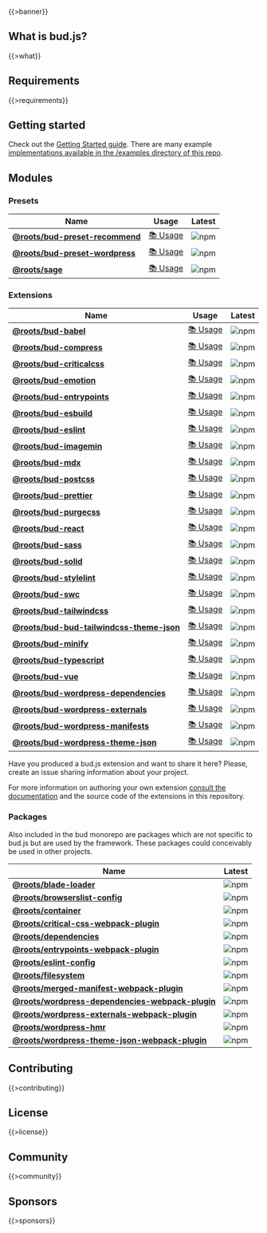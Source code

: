 {{>banner}}

## What is bud.js?

{{>what}}

## Requirements

{{>requirements}}

## Getting started

Check out the [Getting Started guide]({{projectConfig.url.docs}}/guides/getting-started). There are many example [implementations available in the /examples directory of this repo]({{projectConfig.url.web}}/tree/master/examples).

## Modules

### Presets

| Name                                                                                                       | Usage                                                                          | Latest                                                                                                 |
| ---------------------------------------------------------------------------------------------------------- | ------------------------------------------------------------------------------ | ------------------------------------------------------------------------------------------------------ |
| [**@roots/bud-preset-recommend**]({{projectConfig.url.web}}/tree/main/sources/@roots/bud-preset-recommend) | [📚 Usage]({{projectConfig.url.docs}}/extensions/presets/bud-preset-recommend) | ![npm](https://img.shields.io/npm/v/@roots/bud-preset-recommend.svg?color=%23525ddc&style=flat-square) |
| [**@roots/bud-preset-wordpress**]({{projectConfig.url.web}}/tree/main/sources/@roots/bud-preset-wordpress) | [📚 Usage]({{projectConfig.url.docs}}/extensions/presets/bud-preset-wordpress) | ![npm](https://img.shields.io/npm/v/@roots/bud-preset-wordpress.svg?color=%23525ddc&style=flat-square) |
| [**@roots/sage**]({{projectConfig.url.web}}/tree/main/sources/@roots/sage)                                 | [📚 Usage]({{projectConfig.url.docs}}/extensions/presets/sage)                 | ![npm](https://img.shields.io/npm/v/@roots/sage.svg?color=%23525ddc&style=flat-square)                 |

### Extensions

| Name                                                                                                                           | Usage                                                                             | Latest                                                                                                       |
| ------------------------------------------------------------------------------------------------------------------------------ | --------------------------------------------------------------------------------- | ------------------------------------------------------------------------------------------------------------ |
| [**@roots/bud-babel**]({{projectConfig.url.web}}/tree/main/sources/@roots/bud-babel)                                           | [📚 Usage]({{projectConfig.url.docs}}/extensions/bud-babel/)                      | ![npm](https://img.shields.io/npm/v/@roots/bud-babel.svg?color=%23525ddc&style=flat-square)                  |
| [**@roots/bud-compress**]({{projectConfig.url.web}}/tree/main/sources/@roots/bud-compress)                                     | [📚 Usage]({{projectConfig.url.docs}}/extensions/bud-compress/)                   | ![npm](https://img.shields.io/npm/v/@roots/bud-compress.svg?color=%23525ddc&style=flat-square)               |
| [**@roots/bud-criticalcss**]({{projectConfig.url.web}}/tree/main/sources/@roots/bud-criticalcss)                               | [📚 Usage]({{projectConfig.url.docs}}/extensions/bud-criticalcss/)                | ![npm](https://img.shields.io/npm/v/@roots/bud-criticalcss.svg?color=%23525ddc&style=flat-square)            |
| [**@roots/bud-emotion**]({{projectConfig.url.web}}/tree/main/sources/@roots/bud-emotion)                                       | [📚 Usage]({{projectConfig.url.docs}}/extensions/bud-emotion/)                    | ![npm](https://img.shields.io/npm/v/@roots/bud-emotion.svg?color=%23525ddc&style=flat-square)                |
| [**@roots/bud-entrypoints**]({{projectConfig.url.web}}/tree/main/sources/@roots/bud-entrypoints)                               | [📚 Usage]({{projectConfig.url.docs}}/extensions/bud-entrypoints/)                | ![npm](https://img.shields.io/npm/v/@roots/bud-entrypoints.svg?color=%23525ddc&style=flat-square)            |
| [**@roots/bud-esbuild**]({{projectConfig.url.web}}/tree/main/sources/@roots/bud-esbuild)                                       | [📚 Usage]({{projectConfig.url.docs}}/extensions/bud-esbuild/)                    | ![npm](https://img.shields.io/npm/v/@roots/bud-esbuild.svg?color=%23525ddc&style=flat-square)                |
| [**@roots/bud-eslint**]({{projectConfig.url.web}}/tree/main/sources/@roots/bud-eslint)                                         | [📚 Usage]({{projectConfig.url.docs}}/extensions/bud-eslint/)                     | ![npm](https://img.shields.io/npm/v/@roots/bud-eslint.svg?color=%23525ddc&style=flat-square)                 |
| [**@roots/bud-imagemin**]({{projectConfig.url.web}}/tree/main/sources/@roots/bud-imagemin)                                     | [📚 Usage]({{projectConfig.url.docs}}/extensions/bud-imagemin/)                   | ![npm](https://img.shields.io/npm/v/@roots/bud-imagemin.svg?color=%23525ddc&style=flat-square)               |
| [**@roots/bud-mdx**]({{projectConfig.url.web}}/tree/main/sources/@roots/bud-mdx)                                               | [📚 Usage]({{projectConfig.url.docs}}/extensions/bud-mdx/)                        | ![npm](https://img.shields.io/npm/v/@roots/bud-mdx.svg?color=%23525ddc&style=flat-square)                    |
| [**@roots/bud-postcss**]({{projectConfig.url.web}}/tree/main/sources/@roots/bud-postcss)                                       | [📚 Usage]({{projectConfig.url.docs}}/extensions/bud-postcss/)                    | ![npm](https://img.shields.io/npm/v/@roots/bud-postcss.svg?color=%23525ddc&style=flat-square)                |
| [**@roots/bud-prettier**]({{projectConfig.url.web}}/tree/main/sources/@roots/bud-prettier)                                     | [📚 Usage]({{projectConfig.url.docs}}/extensions/bud-prettier/)                   | ![npm](https://img.shields.io/npm/v/@roots/bud-prettier.svg?color=%23525ddc&style=flat-square)               |
| [**@roots/bud-purgecss**]({{projectConfig.url.web}}/tree/main/sources/@roots/bud-purgecss)                                     | [📚 Usage]({{projectConfig.url.docs}}/extensions/bud-purgecss/)                   | ![npm](https://img.shields.io/npm/v/@roots/bud-purgecss.svg?color=%23525ddc&style=flat-square)               |
| [**@roots/bud-react**]({{projectConfig.url.web}}/tree/main/sources/@roots/bud-react)                                           | [📚 Usage]({{projectConfig.url.docs}}/extensions/bud-react/)                      | ![npm](https://img.shields.io/npm/v/@roots/bud-react.svg?color=%23525ddc&style=flat-square)                  |
| [**@roots/bud-sass**]({{projectConfig.url.web}}/tree/main/sources/@roots/bud-sass)                                             | [📚 Usage]({{projectConfig.url.docs}}/extensions/bud-sass/)                       | ![npm](https://img.shields.io/npm/v/@roots/bud-sass.svg?color=%23525ddc&style=flat-square)                   |
| [**@roots/bud-solid**]({{projectConfig.url.web}}/tree/main/sources/@roots/bud-solid)                                           | [📚 Usage]({{projectConfig.url.docs}}/extensions/bud-solid/)                      | ![npm](https://img.shields.io/npm/v/@roots/bud-solid.svg?color=%23525ddc&style=flat-square)                  |
| [**@roots/bud-stylelint**]({{projectConfig.url.web}}/tree/main/sources/@roots/bud-stylelint)                                   | [📚 Usage]({{projectConfig.url.docs}}/extensions/bud-stylelint/)                  | ![npm](https://img.shields.io/npm/v/@roots/bud-stylelint.svg?color=%23525ddc&style=flat-square)              |
| [**@roots/bud-swc**]({{projectConfig.url.web}}/tree/main/sources/@roots/bud-swc)                                               | [📚 Usage]({{projectConfig.url.docs}}/extensions/bud-swc/)                        | ![npm](https://img.shields.io/npm/v/@roots/bud-swc.svg?color=%23525ddc&style=flat-square)                    |
| [**@roots/bud-tailwindcss**]({{projectConfig.url.web}}/tree/main/sources/@roots/bud-tailwindcss)                               | [📚 Usage]({{projectConfig.url.docs}}/extensions/bud-tailwindcss/)                | ![npm](https://img.shields.io/npm/v/@roots/bud-tailwindcss.svg?color=%23525ddc&style=flat-square)            |
| [**@roots/bud-bud-tailwindcss-theme-json**]({{projectConfig.url.web}}/tree/main/sources/@roots/bud-bud-tailwindcss-theme-json) | [📚 Usage]({{projectConfig.url.docs}}/extensions/bud-bud-tailwindcss-theme-json/) | ![npm](https://img.shields.io/npm/v/@roots/bud-tailwindcss.svg?color=%23525ddc&style=flat-square)            |
| [**@roots/bud-minify**]({{projectConfig.url.web}}/tree/main/sources/@roots/bud-minify)                                         | [📚 Usage]({{projectConfig.url.docs}}/extensions/bud-terser/)                     | ![npm](https://img.shields.io/npm/v/@roots/bud-minify.svg?color=%23525ddc&style=flat-square)                 |
| [**@roots/bud-typescript**]({{projectConfig.url.web}}/tree/main/sources/@roots/bud-typescript)                                 | [📚 Usage]({{projectConfig.url.docs}}/extensions/bud-typescript/)                 | ![npm](https://img.shields.io/npm/v/@roots/bud-typescript.svg?color=%23525ddc&style=flat-square)             |
| [**@roots/bud-vue**]({{projectConfig.url.web}}/tree/main/sources/@roots/bud-vue)                                               | [📚 Usage]({{projectConfig.url.docs}}/extensions/bud-vue/)                        | ![npm](https://img.shields.io/npm/v/@roots/bud-vue.svg?color=%23525ddc&style=flat-square)                    |
| [**@roots/bud-wordpress-dependencies**]({{projectConfig.url.web}}/tree/main/sources/@roots/bud-wordpress-dependencies)         | [📚 Usage]({{projectConfig.url.docs}}/extensions/bud-wordpress-dependencies/)     | ![npm](https://img.shields.io/npm/v/@roots/bud-wordpress-dependencies.svg?color=%23525ddc&style=flat-square) |
| [**@roots/bud-wordpress-externals**]({{projectConfig.url.web}}/tree/main/sources/@roots/bud-wordpress-externals)               | [📚 Usage]({{projectConfig.url.docs}}/extensions/bud-wordpress-externals/)        | ![npm](https://img.shields.io/npm/v/@roots/bud-wordpress-externals.svg?color=%23525ddc&style=flat-square)    |
| [**@roots/bud-wordpress-manifests**]({{projectConfig.url.web}}/tree/main/sources/@roots/bud-wordpress-manifests)               | [📚 Usage]({{projectConfig.url.docs}}/extensions/bud-wordpress-manifests/)        | ![npm](https://img.shields.io/npm/v/@roots/bud-wordpress-manifests.svg?color=%23525ddc&style=flat-square)    |
| [**@roots/bud-wordpress-theme-json**]({{projectConfig.url.web}}/tree/main/sources/@roots/bud-wordpress-theme-json)             | [📚 Usage]({{projectConfig.url.docs}}/extensions/bud-wordpress-theme-json/)       | ![npm](https://img.shields.io/npm/v/@roots/bud-wordpress-theme-json.svg?color=%23525ddc&style=flat-square)   |

Have you produced a bud.js extension and want to share it here? Please, create an issue sharing information about your project.

For more information on authoring your own extension [consult the documentation](https://bud.js.org/guides/extending/) and the source code of the extensions in this repository.

### Packages

Also included in the bud monorepo are packages which are not specific to bud.js but are used by the framework. These packages could conceivably be used in other projects.

| Name                                                                                                                                         | Latest                                                                                                                  |
| -------------------------------------------------------------------------------------------------------------------------------------------- | ----------------------------------------------------------------------------------------------------------------------- |
| [**@roots/blade-loader**]({{projectConfig.url.web}}/tree/main/sources/@roots/blade-loader)                                                   | ![npm](https://img.shields.io/npm/v/@roots/blade-loader.svg?color=%23525ddc&style=flat-square)                          |
| [**@roots/browserslist-config**]({{projectConfig.url.web}}/tree/main/sources/@roots/browserslist-config)                                     | ![npm](https://img.shields.io/npm/v/@roots/browserslist-config.svg?color=%23525ddc&style=flat-square)                   |
| [**@roots/container**]({{projectConfig.url.web}}/tree/main/sources/@roots/container)                                                         | ![npm](https://img.shields.io/npm/v/@roots/container.svg?color=%23525ddc&style=flat-square)                             |
| [**@roots/critical-css-webpack-plugin**]({{projectConfig.url.web}}/tree/main/sources/@roots/critical-css-webpack-plugin)                     | ![npm](https://img.shields.io/npm/v/@roots/critical-css-webpack-plugin.svg?color=%23525ddc&style=flat-square)           |
| [**@roots/dependencies**]({{projectConfig.url.web}}/tree/main/sources/@roots/dependencies)                                                   | ![npm](https://img.shields.io/npm/v/@roots/dependencies.svg?color=%23525ddc&style=flat-square)                          |
| [**@roots/entrypoints-webpack-plugin**]({{projectConfig.url.web}}/tree/main/sources/@roots/entrypoints-webpack-plugin)                       | ![npm](https://img.shields.io/npm/v/@roots/entrypoints-webpack-plugin.svg?color=%23525ddc&style=flat-square)            |
| [**@roots/eslint-config**]({{projectConfig.url.web}}/tree/main/sources/@roots/eslint-config)                                                 | ![npm](https://img.shields.io/npm/v/@roots/eslint-config.svg?color=%23525ddc&style=flat-square)                         |
| [**@roots/filesystem**]({{projectConfig.url.web}}/tree/main/sources/@roots/filesystem)                                                       | ![npm](https://img.shields.io/npm/v/@roots/filesystem.svg?color=%23525ddc&style=flat-square)                            |
| [**@roots/merged-manifest-webpack-plugin**]({{projectConfig.url.web}}/tree/main/sources/@roots/merged-manifest-webpack-plugin)               | ![npm](https://img.shields.io/npm/v/@roots/merged-manifest-webpack-plugin.svg?color=%23525ddc&style=flat-square)        |
| [**@roots/wordpress-dependencies-webpack-plugin**]({{projectConfig.url.web}}/tree/main/sources/@roots/wordpress-dependencies-webpack-plugin) | ![npm](https://img.shields.io/npm/v/@roots/wordpress-dependencies-webpack-plugin.svg?color=%23525ddc&style=flat-square) |
| [**@roots/wordpress-externals-webpack-plugin**]({{projectConfig.url.web}}/tree/main/sources/@roots/wordpress-externals-webpack-plugin)       | ![npm](https://img.shields.io/npm/v/@roots/wordpress-externals-webpack-plugin.svg?color=%23525ddc&style=flat-square)    |
| [**@roots/wordpress-hmr**]({{projectConfig.url.web}}/tree/main/sources/@roots/wordpress-hmr)                                                 | ![npm](https://img.shields.io/npm/v/@roots/wordpress-hmr.svg?color=%23525ddc&style=flat-square)                         |
| [**@roots/wordpress-theme-json-webpack-plugin**]({{projectConfig.url.web}}/tree/main/sources/@roots/wordpress-theme-json-webpack-plugin)     | ![npm](https://img.shields.io/npm/v/@roots/wordpress-theme-json-webpack-plugin.svg?color=%23525ddc&style=flat-square)   |

## Contributing

{{>contributing}}

## License

{{>license}}

## Community

{{>community}}

## Sponsors

{{>sponsors}}
